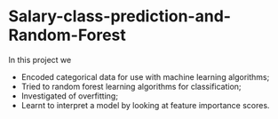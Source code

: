 # Salary-class-prediction-and-Random-Forest

In this project we 

* Encoded categorical data for use with machine learning algorithms;
* Tried to random forest learning algorithms for classification;
* Investigated of overfitting;
* Learnt to interpret a model by looking at feature importance scores.
